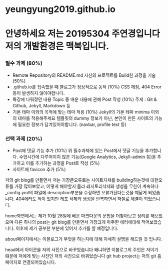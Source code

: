 # yeungyung2019.github.io
# 안녕하세요 저는 20195304 주연경입니다 저의 개발환경은 맥북입니다. 

### 필수 과제 (80%)
- Remote Repository의 README.md 자신의 프로젝트를 Build한 과정을 기술 (50%)
- <username>.github.io를 접속했을 때 블로그가 정상적으로 동작 (10%)
CSS 깨짐, 404 Error 등이 발생하지 않아야합니다.
- 특강에 다뤄졌던 내용 Topic 중 배운 내용에 관해 Post 작성 (10%)
주제 : Git & Github, Jekyll, Markdown 등
- 기본 테마 이외의 목적에 맞는 테마 적용 (10%)
Jekyll의 기본 테마 minima 이외의 테마를 적용해주세요
템플릿의 dummy 정보가 아닌, 본인이 만든 사이트의 기능에 필요한 정보가 담겨있어야합니다. (navbar, profile text 등)
### 선택 과제 (20%)
- Post에 댓글 기능 추가 (10%)
위 필수과제에 있는 Post에서 댓글 기능을 추가합니다.
수업시간에 다루어지지 않은 기능(Google Analytics, Jekyll-admin 등)을 추가하고 이를 추가하는 과정을 Post로 작성 (5%)
- 사이트에 favicon 추가 (5%)


저의 git blog를 만들면서 저는 가장큰오류로는 사이트자체를 building하는것에 대한오류를 가장 많이보았고,
 어떻게 해야할지 몰라 레지토리삭제와 생성을 무한이 계속하다 _config.yml의 파일에 description부분을 수정하면 오류가된다는것을 꺠닫게 되었습니다.
  404에러도 적이 있지만 레포 삭제와 생성을 반복하면서 저절로 해결이 되었습니다. 

home화면에서는 제가 10월 28일에 배운 마크다운의 문법을 더찾아보고 정리를 해보았으며 다른 하나의 post는 git blog를 만들면서 가장크게 마주한 에러에대해 적어보았습니다.
이후에 제가 공부한 부분에 있어서 추가를 할 예정입니다. 

about페이지에서는 이블로그가 무엇을 하는지에 대해 자세히 설명을 해드릴 것 입니다. 

head에서 아이콘을 저의 사진으로 바꾸었습니다 왜냐하면 이블로그의 주인은 저이기 떄문에 저에게 맞는 사진인 저의 사진으로 바꿔었습니다 git hub project는 저의 git 홈페이지로 연결되어있습니다.   